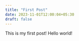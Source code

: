 ```yaml
---
title: "First Post"
date: 2023-11-01T12:00:04+05:30
draft: false
---
```


This is my first post! Hello world!
